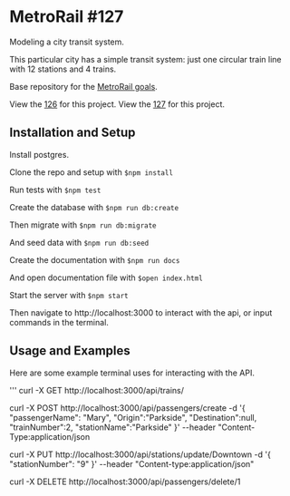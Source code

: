 # MetroRail #127

Modeling a city transit system.

This particular city has a simple transit system: just one circular train line with 12 stations and 4 trains.

Base repository for the [MetroRail goals](https://github.com/GuildCrafts/web-development-js/issues?utf8=%E2%9C%93&q=metrorail%20).

View the [126](./contract126.md) for this project.
View the [127](./contract127.md) for this project.

## Installation and Setup

Install postgres. 

Clone the repo and setup with ```$npm install```

Run tests with ```$npm test```

Create the database with ```$npm run db:create```

Then migrate with ````$npm run db:migrate````

And seed data with ```$npm run db:seed```

Create the documentation with ```$npm run docs```

And open documentation file with ```$open index.html```

Start the server with ```$npm start```

Then navigate to http://localhost:3000 to interact with the api, or input commands in the terminal.

## Usage and Examples

Here are some example terminal uses for interacting with the API.

'''
curl -X GET http://localhost:3000/api/trains/

curl -X POST http://localhost:3000/api/passengers/create -d '{ "passengerName": "Mary", "Origin":"Parkside", "Destination":null, "trainNumber":2, "stationName":"Parkside" }' --header "Content-Type:application/json

curl -X PUT http://localhost:3000/api/stations/update/Downtown -d '{ "stationNumber": "9" }' --header "Content-type:application/json"

curl -X DELETE http://localhost:3000/api/passengers/delete/1
